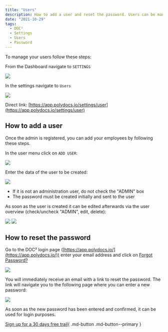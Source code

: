 ```yaml
---
title: "Users"
description: How to add a user and reset the password. Users can be managed in User Settings. Find all options here.
date: "2021-10-29"
tags:
  - DOC²
  - Settings
  - Users
  - Password
---
```


To manage your users follow these steps:

From the Dashboard navigate to `SETTINGS`

![](/_images/doc2/Settings/Users/Users/dashboard_settings.png)

In the settings navigate to `Users`

![](/_images/doc2/Settings/Users/settings_users.png)

Direct link: [https://app.polydocs.io/settings/user](https://app.polydocs.io/settings/user)

## How to add a user

Once the admin is registered, you can add your employees by following these steps.

In the user menu click on `ADD USER`:

![](/_images/doc2/Settings/Users/Users/settings_add-user_button.png)

Enter the data of the user to be created:

![](/_images/doc2/Settings/Users/Users/settings_add-user_form.png)

- If it is not an administration user, do not check the "ADMIN" box
- The password must be created initially and sent to the user

As soon as the user is created it can be edited afterwards via the user overview (check/uncheck "ADMIN", edit, delete):

![](/_images/doc2/Settings/Users/Users/MaxMustermann_user.png)
![](/_images/doc2/Settings/Users/Users/MaxMustermann_admin.png)

## How to reset the password

Go to the DOC² login page ([https://app.polydocs.io/](https://app.polydocs.io/)) enter your email address and click on <ins>Forgot Password?</ins>

![](/_images/doc2/Users_6.png)

You will immediately receive an email with a link to reset the password. The link will navigate you to the following page where you can enter a new password:

![](/_images/doc2/Users_7.png)

As soon as the new password has been entered and confirmed, it can be used for login purposes.


[Sign up for a 30 days free trail](https://polydocs.io/free-trail/){ .md-button .md-button--primary }
